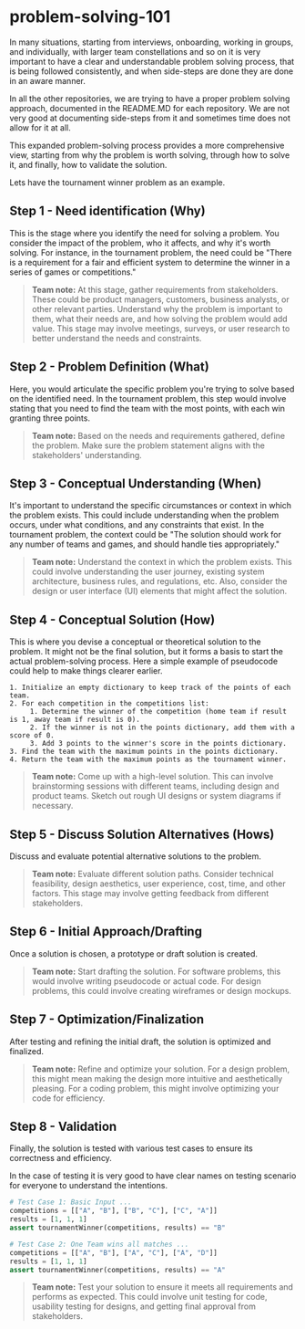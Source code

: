 # problem-solving-101

In many situations, starting from interviews, onboarding, working in groups, and individually, with larger team constellations and so on it is very important to have a clear and understandable problem solving process, that is being followed consistently, and when side-steps are done they are done in an aware manner. 

In all the other repositories, we are trying to have a proper problem solving approach, documented in the README.MD for each repository. We are not very good at documenting side-steps from it and sometimes time does not allow for it at all. 

This expanded problem-solving process provides a more comprehensive view, starting from why the problem is worth solving, through how to solve it, and finally, how to validate the solution.

Lets have the tournament winner problem as an example. 

## Step 1 - Need identification (Why) 

This is the stage where you identify the need for solving a problem. You consider the impact of the problem, who it affects, and why it's worth solving. 
For instance, in the tournament problem, the need could be "There is a requirement for a fair and efficient system to determine the winner in a series of games or competitions."

> **Team note:** At this stage, gather requirements from stakeholders. These could be product managers, customers, business analysts, or other relevant parties. Understand why the problem is important to them, what their needs are, and how solving the problem would add value. This stage may involve meetings, surveys, or user research to better understand the needs and constraints.

## Step 2 - Problem Definition (What)

Here, you would articulate the specific problem you're trying to solve based on the identified need. In the tournament problem, this step would involve stating that you need to find the team with the most points, with each win granting three points.

> **Team note:** Based on the needs and requirements gathered, define the problem. Make sure the problem statement aligns with the stakeholders' understanding. 

## Step 3 - Conceptual Understanding (When)

It's important to understand the specific circumstances or context in which the problem exists. This could include understanding when the problem occurs, under what conditions, and any constraints that exist. In the tournament problem, the context could be "The solution should work for any number of teams and games, and should handle ties appropriately."

> **Team note:** Understand the context in which the problem exists. This could involve understanding the user journey, existing system architecture, business rules, and regulations, etc. Also, consider the design or user interface (UI) elements that might affect the solution. 

## Step 4 - Conceptual Solution (How)

This is where you devise a conceptual or theoretical solution to the problem. It might not be the final solution, but it forms a basis to start the actual problem-solving process. Here a simple example of pseudocode could help to make things clearer earlier. 

```pseudocode
1. Initialize an empty dictionary to keep track of the points of each team.
2. For each competition in the competitions list:
     1. Determine the winner of the competition (home team if result is 1, away team if result is 0).
     2. If the winner is not in the points dictionary, add them with a score of 0.
     3. Add 3 points to the winner's score in the points dictionary.
3. Find the team with the maximum points in the points dictionary.
4. Return the team with the maximum points as the tournament winner.
```

> **Team note:** Come up with a high-level solution. This can involve brainstorming sessions with different teams, including design and product teams. Sketch out rough UI designs or system diagrams if necessary.

## Step 5 - Discuss Solution Alternatives (Hows) 

Discuss and evaluate potential alternative solutions to the problem.

> **Team note:** Evaluate different solution paths. Consider technical feasibility, design aesthetics, user experience, cost, time, and other factors. This stage may involve getting feedback from different stakeholders. 

## Step 6 - Initial Approach/Drafting

Once a solution is chosen, a prototype or draft solution is created.

> **Team note:**  Start drafting the solution. For software problems, this would involve writing pseudocode or actual code. For design problems, this could involve creating wireframes or design mockups.

## Step 7 - Optimization/Finalization

After testing and refining the initial draft, the solution is optimized and finalized.

> **Team note:** Refine and optimize your solution. For a design problem, this might mean making the design more intuitive and aesthetically pleasing. For a coding problem, this might involve optimizing your code for efficiency.

## Step 8 - Validation

Finally, the solution is tested with various test cases to ensure its correctness and efficiency.

In the case of testing it is very good to have clear names on testing scenario for everyone to understand the intentions. 

```python 
# Test Case 1: Basic Input ...
competitions = [["A", "B"], ["B", "C"], ["C", "A"]]
results = [1, 1, 1]
assert tournamentWinner(competitions, results) == "B"

# Test Case 2: One Team wins all matches ... 
competitions = [["A", "B"], ["A", "C"], ["A", "D"]]
results = [1, 1, 1]
assert tournamentWinner(competitions, results) == "A"

```

> **Team note:** Test your solution to ensure it meets all requirements and performs as expected. This could involve unit testing for code, usability testing for designs, and getting final approval from stakeholders.



